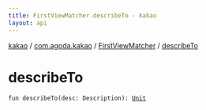 ```yaml
---
title: FirstViewMatcher.describeTo - kakao
layout: api
---
```


<div class='api-docs-breadcrumbs'><a href="../../index.html">kakao</a> / <a href="../index.html">com.agoda.kakao</a> / <a href="index.html">FirstViewMatcher</a> / <a href=".">describeTo</a></div>

# describeTo

<div class="signature"><code><span class="keyword">fun </span><span class="identifier">describeTo</span><span class="symbol">(</span><span class="parameterName" id="com.agoda.kakao.FirstViewMatcher$describeTo(org.hamcrest.Description)/desc">desc</span><span class="symbol">:</span>&nbsp;<span class="identifier">Description</span><span class="symbol">)</span><span class="symbol">: </span><a href="https://kotlinlang.org/api/latest/jvm/stdlib/kotlin/-unit/index.html"><span class="identifier">Unit</span></a></code></div>
